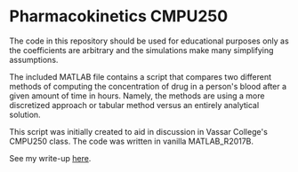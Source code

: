 # Pharmacokinetics CMPU250
The code in this repository should be used for educational purposes only as the coefficients are arbitrary and the simulations make many simplifying assumptions.

The included MATLAB file contains a script that compares two different methods of computing the concentration of drug in a person's blood after a given amount of time in hours.  Namely, the methods are using a more discretized approach or tabular method versus an entirely analytical solution.

This script was initially created to aid in discussion in Vassar College's CMPU250 class.  The code was written in vanilla MATLAB_R2017B.

See my write-up [here](CMPU250_Drug_Absorbtion.pdf).
